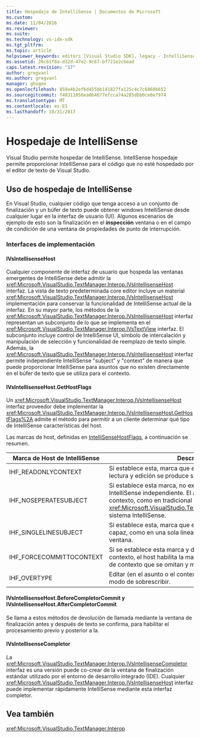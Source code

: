 ```yaml
---
title: Hospedaje de IntelliSense | Documentos de Microsoft
ms.custom: 
ms.date: 11/04/2016
ms.reviewer: 
ms.suite: 
ms.technology: vs-ide-sdk
ms.tgt_pltfrm: 
ms.topic: article
helpviewer_keywords: editors [Visual Studio SDK], legacy - IntelliSense hosting
ms.assetid: 20c61f8a-d32d-47e2-9c67-bf721e2cbead
caps.latest.revision: "17"
author: gregvanl
ms.author: gregvanl
manager: ghogen
ms.openlocfilehash: 850e4b2ef6d455bb141827fa125c4c7c6860b652
ms.sourcegitcommit: f40311056ea0b4677efcca74a285dbb0ce0e7974
ms.translationtype: MT
ms.contentlocale: es-ES
ms.lasthandoff: 10/31/2017
---
```

# <a name="intellisense-hosting"></a>Hospedaje de IntelliSense
Visual Studio permite hospedar de IntelliSense. IntellSense hospedaje permite proporcionar IntelliSense para el código que no esté hospedado por el editor de texto de Visual Studio.  
  
## <a name="intellisense-hosting-usage"></a>Uso de hospedaje de IntelliSense  
 En Visual Studio, cualquier código que tenga acceso a un conjunto de finalización y un búfer de texto puede obtener windows IntelliSense desde cualquier lugar en la interfaz de usuario (UI). Algunos escenarios de ejemplo de esto son la finalización en el **inspección** ventana o en el campo de condición de una ventana de propiedades de punto de interrupción.  
  
### <a name="implementation-interfaces"></a>Interfaces de implementación  
  
#### <a name="ivsintellisensehost"></a>IVsIntellisenseHost  
 Cualquier componente de interfaz de usuario que hospeda las ventanas emergentes de IntelliSense debe admitir la <xref:Microsoft.VisualStudio.TextManager.Interop.IVsIntellisenseHost> interfaz. La vista de texto predeterminada core editor incluye un material <xref:Microsoft.VisualStudio.TextManager.Interop.IVsIntellisenseHost> implementación para conservar la funcionalidad de IntelliSense actual de la interfaz. En su mayor parte, los métodos de la <xref:Microsoft.VisualStudio.TextManager.Interop.IVsIntellisenseHost> interfaz representan un subconjunto de lo que se implementa en el <xref:Microsoft.VisualStudio.TextManager.Interop.IVsTextView> interfaz. El subconjunto incluye control de IntelliSense UI, símbolo de intercalación y manipulación de selección y funcionalidad de reemplazo de texto simple. Además, la <xref:Microsoft.VisualStudio.TextManager.Interop.IVsIntellisenseHost> interfaz permite independiente IntelliSense "subject" y "context" de manera que puede proporcionar IntelliSense para asuntos que no existen directamente en el búfer de texto que se utiliza para el contexto.  
  
#### <a name="ivsintellisensehostgethostflags"></a>IVsIntellisenseHost.GetHostFlags  
 Un <xref:Microsoft.VisualStudio.TextManager.Interop.IVsIntellisenseHost> interfaz proveedor debe implementar la <xref:Microsoft.VisualStudio.TextManager.Interop.IVsIntellisenseHost.GetHostFlags%2A> admite el método para permitir a un cliente determinar qué tipo de IntelliSense características del host.  
  
 Las marcas de host, definidas en [IntelliSenseHostFlags](../extensibility/intellisensehostflags.md), a continuación se resumen.  
  
|Marca de Host de IntelliSense|Descripción|  
|----------------------------|-----------------|  
|IHF_READONLYCONTEXT|Si establece esta, marca que el búfer de contexto es de solo lectura y edición se produce solo en el texto de asunto.|  
|IHF_NOSEPERATESUBJECT|Si establece esta marca, no existe no es asunto de IntelliSense independiente. El asunto está en el búfer de contexto, como en tradicional <xref:Microsoft.VisualStudio.TextManager.Interop.IVsTextView> sistema IntelliSense.|  
|IHF_SINGLELINESUBJECT|Si establece esta, marca que el sujeto no es de varias líneas capaz, como en una sola línea de edición en el **inspección** ventana.|  
|IHF_FORCECOMMITTOCONTEXT|Si se establece esta marca y debe actualizarse al búfer de contexto, el host habilita la marca de solo lectura en el búfer de contexto que se omitan y modificaciones para continuar.|  
|IHF_OVERTYPE|Editar (en el asunto o el contexto) debe realizarse en el modo de sobrescribir.|  
  
#### <a name="ivsintellisensehostbeforecompletorcommit-and-ivsintellisensehostaftercompletorcommit"></a>IVsIntellisenseHost.BeforeCompletorCommit y IVsIntellisenseHost.AfterCompletorCommit  
 Se llama a estos métodos de devolución de llamada mediante la ventana de finalización antes y después de texto se confirma, para habilitar el procesamiento previo y posterior a la.  
  
#### <a name="ivsintellisensecompletor"></a>IVsIntellisenseCompletor  
 La <xref:Microsoft.VisualStudio.TextManager.Interop.IVsIntellisenseCompletor> interfaz es una versión puede co-crear de la ventana de finalización estándar utilizado por el entorno de desarrollo integrado (IDE). Cualquier <xref:Microsoft.VisualStudio.TextManager.Interop.IVsIntellisenseHost> interfaz puede implementar rápidamente IntelliSense mediante esta interfaz completor.  
  
## <a name="see-also"></a>Vea también  
 <xref:Microsoft.VisualStudio.TextManager.Interop>